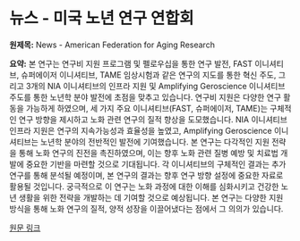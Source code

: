 # 뉴스 - 미국 노년 연구 연합회

**원제목:** News - American Federation for Aging Research

**요약:** 본 연구는 연구비 지원 프로그램 및 펠로우십을 통한 연구 발전, FAST 이니셔티브, 슈퍼에이저 이니셔티브, TAME 임상시험과 같은 연구의 지도를 통한 혁신 주도, 그리고 3개의 NIA 이니셔티브의 인프라 지원 및 Amplifying Geroscience 이니셔티브 주도를 통한 노년학 분야 발전에 초점을 맞추고 있습니다.  연구비 지원은 다양한 연구 활동을 가능하게 하였으며,  세 가지 주요 이니셔티브(FAST, 슈퍼에이저, TAME)는 구체적인 연구 방향을 제시하고 노화 관련 연구의 질적 향상을 도모했습니다.  NIA 이니셔티브 인프라 지원은 연구의 지속가능성과 효율성을 높였고, Amplifying Geroscience 이니셔티브는 노년학 분야의 전반적인 발전에 기여했습니다.  본 연구는 다각적인 지원 전략을 통해 노화 연구의 진전을 촉진하였으며,  이는 향후 노화 관련 질병 예방 및 치료법 개발에 중요한 기반을 마련할 것으로 기대됩니다.  각 이니셔티브의 구체적인 결과는 추가 연구를 통해 분석될 예정이며,  본 연구의 결과는 향후 연구 방향 설정에 중요한 자료로 활용될 것입니다.  궁극적으로 이 연구는 노화 과정에 대한 이해를 심화시키고 건강한 노년 생활을 위한 전략을 개발하는 데 기여할 것으로 예상됩니다.  본 연구는 다양한 지원 방식을 통해 노화 연구의 질적, 양적 성장을 이끌어냈다는 점에서 그 의의가 있습니다.

[원문 링크](https://www.afar.org/news/p58?token=ZITucLcZA6ADhSwVBG5IfqhnxslZg7Yriagg-biological-sciences-programscientific-awardsscientific-awardsscientific-awardsiagg-biological-sciences-programscientific-awardsscientific-awards)
